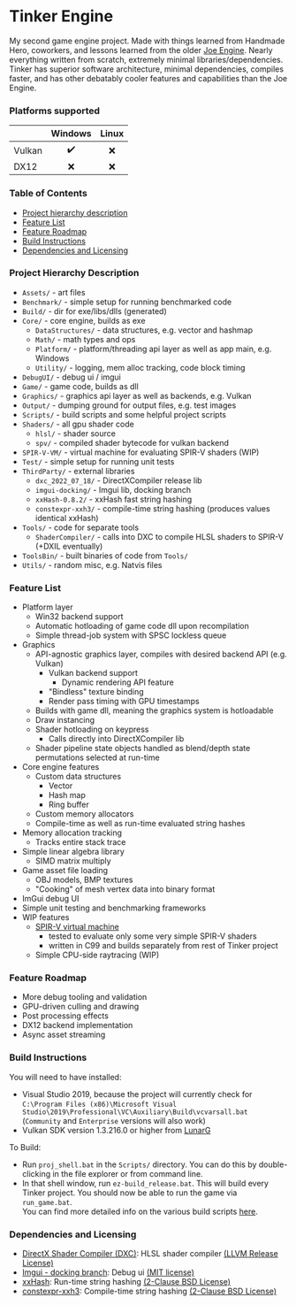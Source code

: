 # Tinker Engine

My second game engine project. Made with things learned from Handmade Hero, coworkers, and lessons learned from the older [Joe Engine](https://github.com/klingerj/Joe-Engine). Nearly everything written from scratch, extremely minimal libraries/dependencies. Tinker has superior software architecture, minimal dependencies, compiles faster, and has other debatably cooler features and capabilities than the Joe Engine.

### Platforms supported
| | Windows | Linux |
|-|:-------:|:------:
|Vulkan| ✔️ | :x: |
|DX12  | :x: | :x: |

### Table of Contents
* [Project hierarchy description](#project-hierarchy-description)
* [Feature List](#feature-list)
* [Feature Roadmap](#feature-roadmap)
* [Build Instructions](#build-instructions)
* [Dependencies and Licensing](#dependencies-and-licensing)

### Project Hierarchy Description
* <code>Assets/</code> - art files
* <code>Benchmark/</code> - simple setup for running benchmarked code
* <code>Build/</code> - dir for exe/libs/dlls (generated)
* <code>Core/</code> - core engine, builds as exe
  * <code>DataStructures/</code> - data structures, e.g. vector and hashmap
  * <code>Math/</code> - math types and ops
  * <code>Platform/</code> - platform/threading api layer as well as app main, e.g. Windows
  * <code>Utility/</code> - logging, mem alloc tracking, code block timing
* <code>DebugUI/</code> - debug ui / imgui 
* <code>Game/</code> - game code, builds as dll
* <code>Graphics/</code> - graphics api layer as well as backends, e.g. Vulkan
* <code>Output/</code> - dumping ground for output files, e.g. test images
* <code>Scripts/</code> - build scripts and some helpful project scripts
* <code>Shaders/</code> - all gpu shader code
  * <code>hlsl/</code> - shader source
  * <code>spv/</code> - compiled shader bytecode for vulkan backend
* <code>SPIR-V-VM/</code> - virtual machine for evaluating SPIR-V shaders (WIP)
* <code>Test/</code> - simple setup for running unit tests
* <code>ThirdParty/</code> - external libraries
  * <code>dxc_2022_07_18/</code> - DirectXCompiler release lib
  * <code>imgui-docking/</code> - Imgui lib, docking branch
  * <code>xxHash-0.8.2/</code> - xxHash fast string hashing
  * <code>constexpr-xxh3/</code> - compile-time string hashing (produces values identical xxHash)
* <code>Tools/</code> - code for separate tools
  * <code>ShaderCompiler/</code> - calls into DXC to compile HLSL shaders to SPIR-V (+DXIL eventually) 
* <code>ToolsBin/</code> - built binaries of code from <code>Tools/</code>
* <code>Utils/</code> - random misc, e.g. Natvis files

### Feature List
* Platform layer
  * Win32 backend support 
  * Automatic hotloading of game code dll upon recompilation
  * Simple thread-job system with SPSC lockless queue
* Graphics
  * API-agnostic graphics layer, compiles with desired backend API (e.g. Vulkan)
    * Vulkan backend support
      * Dynamic rendering API feature
    * "Bindless" texture binding
    * Render pass timing with GPU timestamps
  * Builds with game dll, meaning the graphics system is hotloadable
  * Draw instancing 
  * Shader hotloading on keypress
    * Calls directly into DirectXCompiler lib
  * Shader pipeline state objects handled as blend/depth state permutations selected at run-time 
* Core engine features
  * Custom data structures
    * Vector
    * Hash map
    * Ring buffer
  * Custom memory allocators
  * Compile-time as well as run-time evaluated string hashes
* Memory allocation tracking
  * Tracks entire stack trace 
* Simple linear algebra library
  * SIMD matrix multiply 
* Game asset file loading
  * OBJ models, BMP textures
  * "Cooking" of mesh vertex data into binary format
* ImGui debug UI
* Simple unit testing and benchmarking frameworks
* WIP features
  * [SPIR-V virtual machine](SPIR-V-VM)
    * tested to evaluate only some very simple SPIR-V shaders
    * written in C99 and builds separately from rest of Tinker project
  * Simple CPU-side raytracing (WIP)

### Feature Roadmap
* More debug tooling and validation
* GPU-driven culling and drawing
* Post processing effects
* DX12 backend implementation
* Async asset streaming

### Build Instructions
You will need to have installed:
* Visual Studio 2019, because the project will currently check for  
<code>C:\Program Files (x86)\Microsoft Visual Studio\2019\Professional\VC\Auxiliary\Build\vcvarsall.bat</code>  
(<code>Community</code> and <code>Enterprise</code> versions will also work)
* Vulkan SDK version 1.3.216.0 or higher from [LunarG](https://vulkan.lunarg.com/sdk/home#windows)

To Build:
* Run <code>proj_shell.bat</code> in the <code>Scripts/</code> directory. You can do this by double-clicking in the file explorer or from command line.
* In that shell window, run <code>ez-build_release.bat</code>. This will build every Tinker project.
You should now be able to run the game via <code>run_game.bat</code>.  
You can find more detailed info on the various build scripts [here](Scripts/README.md).

### Dependencies and Licensing
* [DirectX Shader Compiler (DXC)](https://github.com/microsoft/DirectXShaderCompiler): HLSL shader compiler [(LLVM Release License)](https://github.com/microsoft/DirectXShaderCompiler/blob/main/LICENSE.TXT)
* [Imgui - docking branch](https://github.com/ocornut/imgui): Debug ui [(MIT license)](ThirdParty/imgui-docking/LICENSE.txt)
* [xxHash](https://github.com/Cyan4973/xxHash): Run-time string hashing [(2-Clause BSD License)](ThirdParty/xxHash-0.8.2/LICENSE)
* [constexpr-xxh3](https://github.com/chys87/constexpr-xxh3): Compile-time string hashing [(2-Clause BSD License)](https://github.com/chys87/constexpr-xxh3/blob/main/LICENSE)
